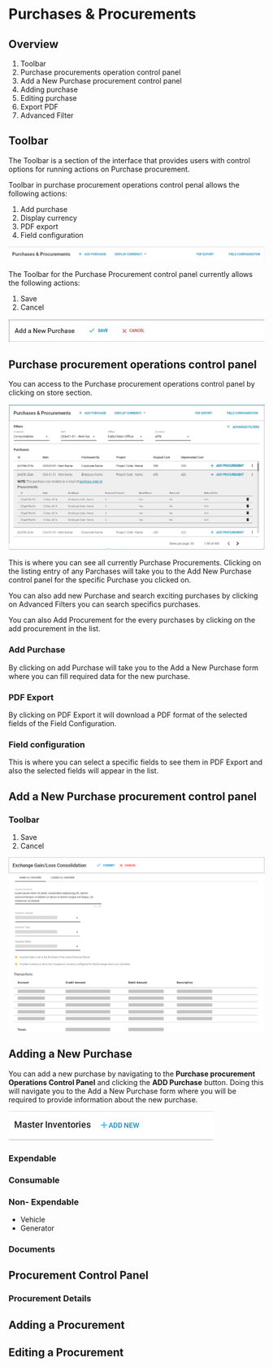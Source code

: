 # Purchases & Procurements

## Overview

1. Toolbar
2. Purchase procurements operation control panel 
3. Add a New Purchase procurement control panel 
4. Adding purchase
5. Editing purchase
6. Export PDF
7. Advanced Filter

## Toolbar

The Toolbar is a section of the interface that provides users with control options for running actions on Purchase procurement.

Toolbar in purchase procurement operations control penal allows the following actions:

1. Add purchase 
2. Display currency 
3. PDF export 
4. Field configuration

![](../.gitbook/assets/whatsapp-image-2019-12-11-at-10.14.01-am.jpeg)

The Toolbar for the Purchase Procurement control panel currently allows the following actions:

1. Save 
2. Cancel

![](../.gitbook/assets/whatsapp-image-2019-12-11-at-10.15.46-am.jpeg)

## Purchase procurement operations control panel

You can access to the Purchase procurement operations control panel by clicking on store section.

![](../.gitbook/assets/whatsapp-image-2019-12-11-at-10.27.01-am.jpeg)

This is where you can see all currently Purchase Procurements. Clicking on the listing entry of any Parchases will take you to the Add New Purchase control panel for the specific Purchase you clicked on.

You can also add new Purchase and search exciting purchases by clicking on Advanced Filters you can search specifics purchases.

You can also Add Procurement for the every purchases by clicking on the add procurement in the list.

### Add Purchase 

By clicking on add Purchase will take you to the Add a New Purchase form where you can fill required data for the new purchase.

### PDF Export 

By clicking on PDF Export it will download a PDF format of the selected fields of the Field Configuration.

### Field configuration 

This is where you can select a specific fields to see them in PDF Export and also the selected fields will appear in the list.

## Add a New Purchase procurement control panel

### Toolbar

1. Save 
2. Cancel

![](../.gitbook/assets/image%20%2822%29.png)

## Adding a New Purchase 

You can add a new purchase by navigating to the **Purchase procurement Operations Control Panel** and clicking the **ADD Purchase** button. Doing this will navigate you to the Add a New Purchase form where you will be required to provide information about the new purchase.

![](../.gitbook/assets/image%20%2837%29.png)

### Expendable

### Consumable

### Non- Expendable

* Vehicle 
* Generator

### Documents

## Procurement Control Panel

### Procurement Details

## Adding a Procurement



## Editing a Procurement

